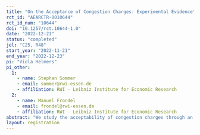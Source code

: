 ```yaml
---
title: "On the Acceptance of Congestion Charges: Experimental Evidence"
rct_id: "AEARCTR-0010644"
rct_id_num: "10644"
doi: "10.1257/rct.10644-1.0"
date: "2022-12-21"
status: "completed"
jel: "C25, R48"
start_year: "2022-11-21"
end_year: "2022-12-23"
pi: "Viola Helmers"
pi_other:
  1:
    - name: Stephan Sommer
    - email: sommer@rwi-essen.de
    - affiliation: RWI - Leibniz Institute for Economic Research
  2:
    - name: Manuel Frondel
    - email: frondel@rwi-essen.de
    - affiliation: RWI - Leibniz Institute for Economic Research
abstract: "We study the acceptability of congestion charges through an information treatment experiment conducted within a large-scale survey with 15,000 participants from seven European countries. Each sub-sample being representative for the respective country’s general population, we randomly assign the participants to one of three groups. The first group receives information on positive effects that congestion charges have had in cities where they were implemented, the second group receives the information that in two cities, Stockholm and Gothenburg, the opinion of citizens about the policy improved after its implementation, and the third group does not receive any information treatment and serves as the control group. After this information treatment, acceptance of a congestion charge is elicited on a 5-point Likert scale. Socioeconomic data, relevant opinions and beliefs, and a large suite of mobility-related variables are collected within the survey to serve as control variables in the subsequent analysis."
layout: registration
---
```


